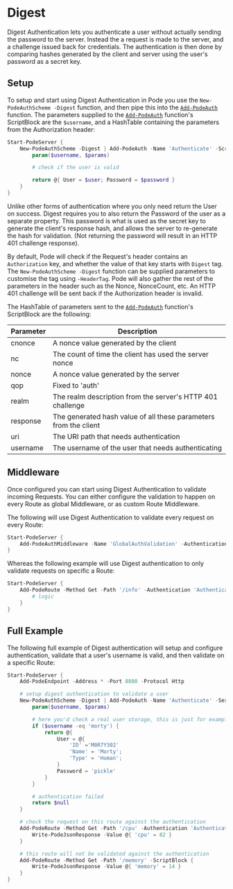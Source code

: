 # Digest

Digest Authentication lets you authenticate a user without actually sending the password to the server. Instead the a request is made to the server, and a challenge issued back for credentials. The authentication is then done by comparing hashes generated by the client and server using the user's password as a secret key.

## Setup

To setup and start using Digest Authentication in Pode you use the `New-PodeAuthScheme -Digest` function, and then pipe this into the [`Add-PodeAuth`](../../../../Functions/Authentication/Add-PodeAuth) function. The parameters supplied to the [`Add-PodeAuth`](../../../../Functions/Authentication/Add-PodeAuth) function's ScriptBlock are the `$username`, and a HashTable containing the parameters from the Authorization header:

```powershell
Start-PodeServer {
    New-PodeAuthScheme -Digest | Add-PodeAuth -Name 'Authenticate' -ScriptBlock {
        param($username, $params)

        # check if the user is valid

        return @{ User = $user; Password = $password }
    }
}
```

Unlike other forms of authentication where you only need return the User on success. Digest requires you to also return the Password of the user as a separate property. This password is what is used as the secret key to generate the client's response hash, and allows the server to re-generate the hash for validation. (Not returning the password will result in an HTTP 401 challenge response).

By default, Pode will check if the Request's header contains an `Authorization` key, and whether the value of that key starts with `Digest` tag. The `New-PodeAuthScheme -Digest` function can be supplied parameters to customise the tag using `-HeaderTag`. Pode will also gather the rest of the parameters in the header such as the Nonce, NonceCount, etc. An HTTP 401 challenge will be sent back if the Authorization header is invalid.

The HashTable of parameters sent to the [`Add-PodeAuth`](../../../../Functions/Authentication/Add-PodeAuth) function's ScriptBlock are the following:

| Parameter | Description |
| --------- | ----------- |
| cnonce | A nonce value generated by the client |
| nc | The count of time the client has used the server nonce |
| nonce | A nonce value generated by the server |
| qop | Fixed to 'auth' |
| realm | The realm description from the server's HTTP 401 challenge |
| response | The generated hash value of all these parameters from the client |
| uri | The URI path that needs authentication | 
| username | The username of the user that needs authenticating |

## Middleware

Once configured you can start using Digest Authentication to validate incoming Requests. You can either configure the validation to happen on every Route as global Middleware, or as custom Route Middleware.

The following will use Digest Authentication to validate every request on every Route:

```powershell
Start-PodeServer {
    Add-PodeAuthMiddleware -Name 'GlobalAuthValidation' -Authentication 'Authenticate'
}
```

Whereas the following example will use Digest authentication to only validate requests on specific a Route:

```powershell
Start-PodeServer {
    Add-PodeRoute -Method Get -Path '/info' -Authentication 'Authenticate' -ScriptBlock {
        # logic
    }
}
```

## Full Example

The following full example of Digest authentication will setup and configure authentication, validate that a user's username is valid, and then validate on a specific Route:

```powershell
Start-PodeServer {
    Add-PodeEndpoint -Address * -Port 8080 -Protocol Http

    # setup digest authentication to validate a user
    New-PodeAuthScheme -Digest | Add-PodeAuth -Name 'Authenticate' -Sessionless -ScriptBlock {
        param($username, $params)

        # here you'd check a real user storage, this is just for example
        if ($username -eq 'morty') {
            return @{
                User = @{
                    'ID' ='M0R7Y302'
                    'Name' = 'Morty';
                    'Type' = 'Human';
                }
                Password = 'pickle'
            }
        }

        # authentication failed
        return $null
    }

    # check the request on this route against the authentication
    Add-PodeRoute -Method Get -Path '/cpu' -Authentication 'Authenticate' -ScriptBlock {
        Write-PodeJsonResponse -Value @{ 'cpu' = 82 }
    }

    # this route will not be validated against the authentication
    Add-PodeRoute -Method Get -Path '/memory' -ScriptBlock {
        Write-PodeJsonResponse -Value @{ 'memory' = 14 }
    }
}
```

